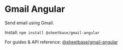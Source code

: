 # Gmail Angular

Send email using Gmail.

Install: `npm install @sheetbase/gmail-angular`

For guides & API reference: [@sheetbase/gmail-angular](https://github.com/sheetbase/angular/tree/master/projects/gmail)